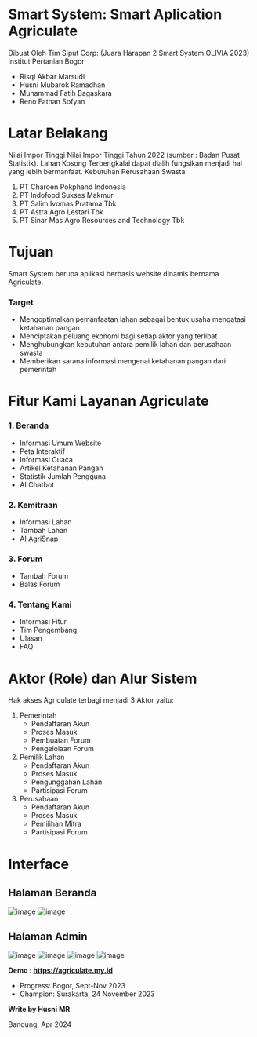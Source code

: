 # Smart System: Smart Aplication Agriculate
Dibuat Oleh Tim Siput Corp: (Juara Harapan 2 Smart System OLIVIA 2023)
Institut Pertanian Bogor
- Risqi Akbar Marsudi
- Husni Mubarok Ramadhan
- Muhammad Fatih Bagaskara
- Reno Fathan Sofyan

# Latar Belakang
Nilai Impor Tinggi Nilai Impor Tinggi Tahun 2022 (sumber : Badan Pusat Statistik).
Lahan Kosong Terbengkalai dapat dialih fungsikan menjadi hal yang lebih bermanfaat.
Kebutuhan Perusahaan Swasta:
1. PT Charoen Pokphand Indonesia
2. PT Indofood Sukses Makmur
3. PT Salim Ivomas Pratama Tbk
4. PT Astra Agro Lestari Tbk
5. PT Sinar Mas Agro Resources and Technology Tbk

# Tujuan
Smart System berupa aplikasi berbasis website dinamis bernama Agriculate.
### Target
- Mengoptimalkan pemanfaatan lahan sebagai bentuk usaha mengatasi ketahanan pangan
- Menciptakan peluang ekonomi bagi setiap aktor yang terlibat
- Menghubungkan kebutuhan antara pemilik lahan dan perusahaan swasta
- Memberikan sarana informasi mengenai ketahanan pangan dari pemerintah

# Fitur Kami Layanan Agriculate
### 1. Beranda 
- Informasi Umum Website
- Peta Interaktif
- Informasi Cuaca
- Artikel Ketahanan Pangan
- Statistik Jumlah Pengguna
- AI Chatbot
### 2. Kemitraan
- Informasi Lahan
- Tambah Lahan
- AI AgriSnap
### 3. Forum
- Tambah Forum
- Balas Forum
### 4. Tentang Kami
- Informasi Fitur
- Tim Pengembang
- Ulasan
- FAQ

# Aktor (Role) dan Alur Sistem
Hak akses Agriculate terbagi menjadi 3 Aktor yaitu:
1. Pemerintah
   - Pendaftaran Akun
   - Proses Masuk
   - Pembuatan Forum
   - Pengelolaan Forum
2. Pemilik Lahan
   - Pendaftaran Akun
   - Proses Masuk
   - Pengunggahan Lahan
   - Partisipasi Forum
3. Perusahaan
   - Pendaftaran Akun
   - Proses Masuk
   - Pemilihan Mitra
   - Partisipasi Forum

# Interface
## Halaman Beranda
![image](https://github.com/husnimr/Agriculate-Project-Olivia/assets/118866154/c965e274-2c53-403a-acdc-16b853b54e7b)
![image](https://github.com/husnimr/Agriculate-Project-Olivia/assets/118866154/3dabcbb4-f75c-4095-ab7e-920175d18c0a)

## Halaman Admin
![image](https://github.com/husnimr/Agriculate-Project-Olivia/assets/118866154/a97ed9b4-c87c-45d4-8530-1083501d919f)
![image](https://github.com/husnimr/Agriculate-Project-Olivia/assets/118866154/55657d1d-776c-4c8d-824b-135641691f5a)
![image](https://github.com/husnimr/Agriculate-Project-Olivia/assets/118866154/ce8cbf24-142e-42ce-86c1-9a9d22522c33)
![image](https://github.com/husnimr/Agriculate-Project-Olivia/assets/118866154/a7742d1d-e9d9-4203-8e77-7855eed76a3b)

**Demo : https://agriculate.my.id**


- Progress: Bogor, Sept-Nov 2023
- Champion: Surakarta, 24 November 2023

**Write by Husni MR**

Bandung, Apr 2024
